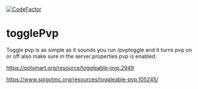 [![CodeFactor](https://www.codefactor.io/repository/github/coxcarrot/togglepvp/badge)](https://www.codefactor.io/repository/github/coxcarrot/togglepvp)

# togglePvp
Toggle pvp is as simple as it sounds you run /pvptoggle and it turns pvp on or off also make sure in the server.properties pvp is enabled.

https://polymart.org/resource/toggleable-pvp.2949

https://www.spigotmc.org/resources/toggleable-pvp.105245/
